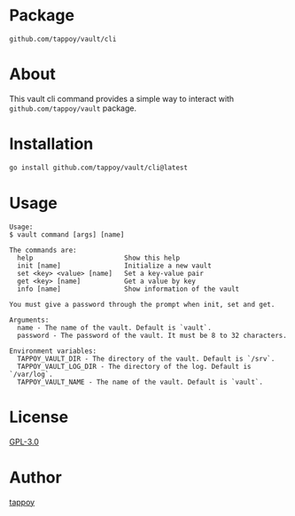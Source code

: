# Package
`github.com/tappoy/vault/cli`

# About
This vault cli command provides a simple way to interact with `github.com/tappoy/vault` package.

# Installation
```bash
go install github.com/tappoy/vault/cli@latest
```

# Usage
```
Usage:
$ vault command [args] [name]

The commands are:
  help                       Show this help
  init [name]                Initialize a new vault
  set <key> <value> [name]   Set a key-value pair
  get <key> [name]           Get a value by key
  info [name]                Show information of the vault

You must give a password through the prompt when init, set and get.

Arguments:
  name - The name of the vault. Default is `vault`.
  password - The password of the vault. It must be 8 to 32 characters.

Environment variables:
  TAPPOY_VAULT_DIR - The directory of the vault. Default is `/srv`.
  TAPPOY_VAULT_LOG_DIR - The directory of the log. Default is `/var/log`.
  TAPPOY_VAULT_NAME - The name of the vault. Default is `vault`.
```

# License
[GPL-3.0](LICENSE)

# Author
[tappoy](https://github.com/tappoy)
